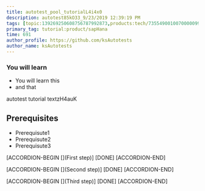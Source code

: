 ```yaml
---
title: autotest_pool_tutorialL4i4x0
description: autotest85kO33_9/23/2019 12:39:19 PM
tags: [topic:139269250608756787992873,products:tech/73554900100700000996,tutorial:experience/advanced]
primary_tag: tutorial:product/sapHana
time: 691
author_profile: https://github.com/ksAutotests
author_name: ksAutotests
---
```

### You will learn
- You will learn this
- and that

autotest tutorial textzH4auK

## Prerequisites
- Prerequisute1
- Prerequisute2
- Prerequisute3

[ACCORDION-BEGIN [](First step)]
[DONE]
[ACCORDION-END]

[ACCORDION-BEGIN [](Second step)]
[DONE]
[ACCORDION-END]

[ACCORDION-BEGIN [](Third step)]
[DONE]
[ACCORDION-END]


